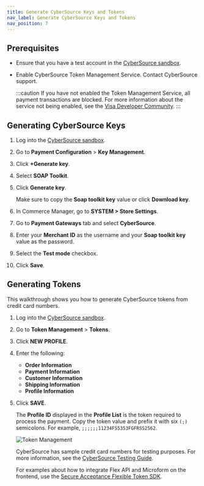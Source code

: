 ```yaml
---
title: Generate CyberSource Keys and Tokens
nav_label: Generate CyberSource Keys and Tokens
nav_position: 7
---
```


## Prerequisites

- Ensure that you have a test account in the [CyberSource sandbox](https://developer.cybersource.com/docs/cybs/en-us/platform/developer/all/rest/rest-getting-started/restgs-register.html).

- Enable CyberSource Token Management Service. Contact CyberSource support.

  :::caution
  If you have not enabled the Token Management Service, all payment transactions are blocked. For more information about the service not being enabled, see the [Visa Developer Community](https://community.developer.visa.com/t5/Sandbox-Test-Data/Recurring-Billing-or-Secure-Storage-service-is-not-enabled-for/m-p/6415).
  :::

## Generating CyberSource Keys

1. Log into the [CyberSource sandbox](https://developer.cybersource.com/docs/cybs/en-us/platform/developer/all/rest/rest-getting-started/restgs-register.html).

1. Go to **Payment Configuration** > **Key Management**.

1. Click **+Generate key**.

1. Select **SOAP Toolkit**. 

1. Click **Generate key**.

    Make sure to copy the **Soap toolkit key** value or click **Download key**.

1. In Commerce Manager, go to **SYSTEM > Store Settings**. 

1. Go to **Payment Gateways** tab and select **CyberSource**.

1. Enter your **Merchant ID** as the username and your **Soap toolkit key** value as the password.

1. Select the **Test mode** checkbox.

1. Click **Save**.

## Generating Tokens

This walkthrough shows you how to generate CyberSource tokens from credit card numbers.

1. Log into the [CyberSource sandbox](https://developer.cybersource.com/docs/cybs/en-us/platform/developer/all/rest/rest-getting-started/restgs-register.html).

1. Go to **Token Management** > **Tokens**.

1. Click **NEW PROFILE**.

1. Enter the following:

    -  **Order Information**
    - **Payment Information**
    - **Customer Information**
    - **Shipping Information**
    - **Profile Information**

1. Click **SAVE**.

    The **Profile ID** displayed in the **Profile List** is the token required to process the payment. Copy the token value and prefix it with six `(;)` semicolons. For example,  `;;;;;;11234FS5353FGFRSS2562`.

    ![Token Management](/assets/token-management.png)

    CyberSource has sample credit card numbers for testing purposes. For more information, see the [CyberSource Testing Guide](https://developer.cybersource.com/hello-world/testing-guide.html).

    For examples about how to integrate Flex API and Microform on the frontend, use the [Secure Acceptance Flexible Token SDK](https://developer.cybersource.com/api/developer-guides/dita-flex/SAFlexibleToken/FlexAPI/sa_flexible_token_SDK.html).
